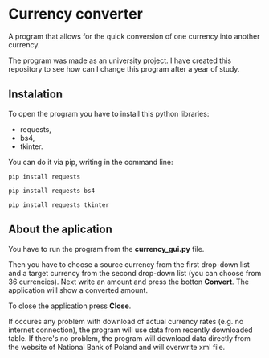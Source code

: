 # Currency converter
A program that allows for the quick conversion of one currency into another currency.

The program was made as an university project. I have created this repository to see how can I change this program after a year of study.

## Instalation
To open the program you have to install this python libraries:
* requests,
* bs4,
* tkinter.

You can do it via pip, writing in the command line:

``` pip install requests ```

``` pip install requests bs4 ```

``` pip install requests tkinter ```

## About the aplication
You have to run the program from the **currency_gui.py** file.

Then you have to choose a source currency from the first drop-down list and a target currency from the second drop-down list (you can choose from 36 currencies). 
Next write an amount and press the botton **Convert**. The application will show a converted amount.

To close the application press **Close**.

If occures any problem with download of actual currency rates (e.g. no internet connection), the program will use data from recently downloaded table.
If there's no problem, the program will download data directly from the website of National Bank of Poland and will overwrite xml file.
